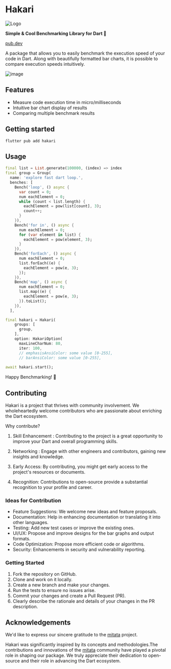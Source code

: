 # Hakari
![Logo](https://github.com/obutora/hakari/assets/24934672/f39aa2e2-fc47-43e3-ae9e-431ef8925c0e)

**Simple & Cool Benchmarking Library for Dart 🚀**

[pub.dev](https://pub.dev/packages/hakari)

A package that allows you to easily benchmark the execution speed of your code in Dart. Along with beautifully formatted bar charts, it is possible to compare execution speeds intuitively.

<img alt="image" src="https://github.com/obutora/hakari/assets/24934672/fc14deb4-9353-4def-bf9c-2cce0547bda3">




## Features

- Measure code execution time in micro/milliseconds
- Intuitive bar chart display of results
- Comparing multiple benchmark results

## Getting started

```
flutter pub add hakari
```

## Usage

```dart
final list = List.generate(100000, (index) => index
final group = Group(
  name: 'explore fast dart loop.',
  benches: [
    Bench('loop', () async {
      var count = 0;
      num eachElement = 0;
      while (count < list.length) {
        eachElement = pow(list[count], 3);
        count++;
      }
    }),
    Bench('for in', () async {
      num eachElement = 0;
      for (var element in list) {
        eachElement = pow(element, 3);
      }
    }),
    Bench('forEach', () async {
      num eachElement = 0;
      list.forEach((e) {
        eachElement = pow(e, 3);
      });
    }),
    Bench('map', () async {
      num eachElement = 0;
      list.map((e) {
        eachElement = pow(e, 3);
      }).toList();
    }),
  ],

final hakari = Hakari(
    groups: [
      group,
    ],
    option: HakariOption(
      maxLineCharNum: 80,
      iter: 100,
      // emphasisAnsiColor: some value [0-255],
      // barAnsiColor: some value [0-255],
    
await hakari.start();
```

Happy Benchmarking! 🚀

## Contributing
Hakari is a project that thrives with community involvement. We wholeheartedly welcome contributors who are passionate about enriching the Dart ecosystem.

Why contribute?
1. Skill Enhancement : Contributing to the project is a great opportunity to improve your Dart and overall programming skills.

2. Networking : Engage with other engineers and contributors, gaining new insights and knowledge.

3. Early Access: By contributing, you might get early access to the project's resources or documents.
4. Recognition: Contributions to open-source provide a substantial recognition to your profile and career.

### Ideas for Contribution
- Feature Suggestions: We welcome new ideas and feature proposals.
- Documentation: Help in enhancing documentation or translating it into other languages.
- Testing: Add new test cases or improve the existing ones.
- UI/UX: Propose and improve designs for the bar graphs and output formats.
- Code Optimization: Propose more efficient code or algorithms.
- Security: Enhancements in security and vulnerability reporting.

### Getting Started
1. Fork the repository on GitHub.
2. Clone and work on it locally.
3. Create a new branch and make your changes.
4. Run the tests to ensure no issues arise.
5. Commit your changes and create a Pull Request (PR).
6. Clearly describe the rationale and details of your changes in the PR description.

## Acknowledgements

We'd like to express our sincere gratitude to the [mitata](https://github.com/evanwashere/mitata) project. 

Hakari was significantly inspired by its concepts and methodologies.The contributions and innovations of the [mitata](https://github.com/evanwashere/mitata) community have played a pivotal role in shaping our package. We truly appreciate their dedication to open-source and their role in advancing the Dart ecosystem.
